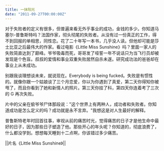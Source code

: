```yaml
---
title: 一抹阳光
date: "2011-09-27T00:00:00Z"
---
```


对于失败者的定义有很多，但普遍来看无外乎事业的成功，金钱的多少。你知道马塞尔-普鲁斯特吗？法国作家，彻头彻尾的失败者。从没有过一份真正的工作，得不到回报的单相思，同性恋。花了二十年写一本书，几乎没人读。但他却可能是莎士比亚之后最伟大的作家。看过电影《Little Miss Sunshine》吗？里面一家人的失败简直达到了巅峰。爷爷吸毒而死，哥哥发了哑誓一年不说话只为当飞行员却被发现是个色盲。叔叔的爱情和事业双重失败居然自杀未遂。研究成功法的爸爸却在事业上从未成功。

别跟我谈理想谈未来，就说现在。Everybody is being fucked。失败是有惯性的。就像你跟一个姑娘谈了三个月恋爱，你以为你遇到了真爱，第二天你得知你被甩了，而且你看到了她和新情人的照片。第三天你挂了科，第四天你连着考了三次的 G 再次失败。

片中的父亲在偷爷爷尸体那段说："这个世界上有两种人，成功者和失败者。你知道成功是怎么定义的吗？成功就是永不言弃。"我想这是对人生最好的解释。

普鲁斯特老年时回首往事，审视从前的痛苦时光，觉得痛苦的日子才是他生命中最好的日子，因为那些日子塑造了他。那些开心的年头呢？你知道的，彻底浪费了，什么都没学到。想想每天睡到十二点啊，你该错过多少痛苦。

||片名《Little Miss Sunshine》||
